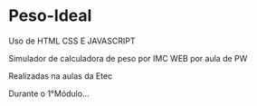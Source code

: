 # Peso-Ideal
Uso de HTML CSS E JAVASCRIPT

Simulador de calculadora de peso por IMC WEB por aula de PW

Realizadas na aulas da Etec

Durante o 1°Módulo...
